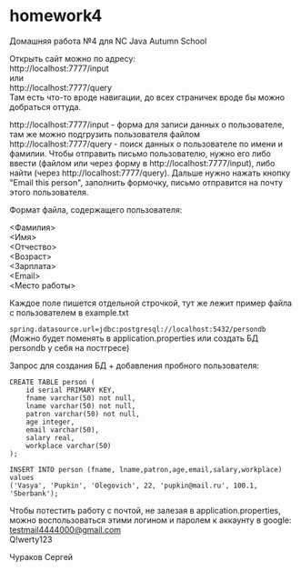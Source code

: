 # homework4

Домашняя работа №4 для NC Java Autumn School 

Открыть сайт можно по адресу:  
http://localhost:7777/input  
или  
http://localhost:7777/query  
Там есть что-то вроде навигации, до всех страничек вроде бы можно добраться оттуда.  

http://localhost:7777/input - форма для записи данных о пользователе, там же можно подгрузить пользователя файлом  
http://localhost:7777/query - поиск данных о пользователе по имени и фамилии.
Чтобы отправить письмо пользователю, нужно его либо ввести (файлом или через форму в http://localhost:7777/input), либо найти (через http://localhost:7777/query). Дальше нужно нажать кнопку "Email this person", заполнить формочку, письмо отправится на почту этого пользователя.  

Формат файла, содержащего пользователя:  

<Фамилия>  
<Имя>  
<Отчество>  
<Возраст>  
<Зарплата>  
<Еmail>  
<Место работы>  

Каждое поле пишется отдельной строчкой, тут же лежит пример файла с пользователем в example.txt

`spring.datasource.url=jdbc:postgresql://localhost:5432/persondb` (Можно будет поменять в application.properties или создать БД persondb у себя на постгресе)

Запрос для создания БД + добавления пробного пользователя:

```
CREATE TABLE person (
	id serial PRIMARY KEY,
	fname varchar(50) not null,
	lname varchar(50) not null,
	patron varchar(50) not null,
	age integer,
	email varchar(50),
	salary real,
	workplace varchar(50)
);

INSERT INTO person (fname, lname,patron,age,email,salary,workplace)
values
('Vasya', 'Pupkin', 'Olegovich', 22, 'pupkin@mail.ru', 100.1, 'Sberbank');
```

Чтобы потестить работу с почтой, не залезая в application.properties, можно воспользоваться этими логином и паролем к аккаунту в google:  
testmail4444000@gmail.com  
Q!werty123  

Чураков Сергей